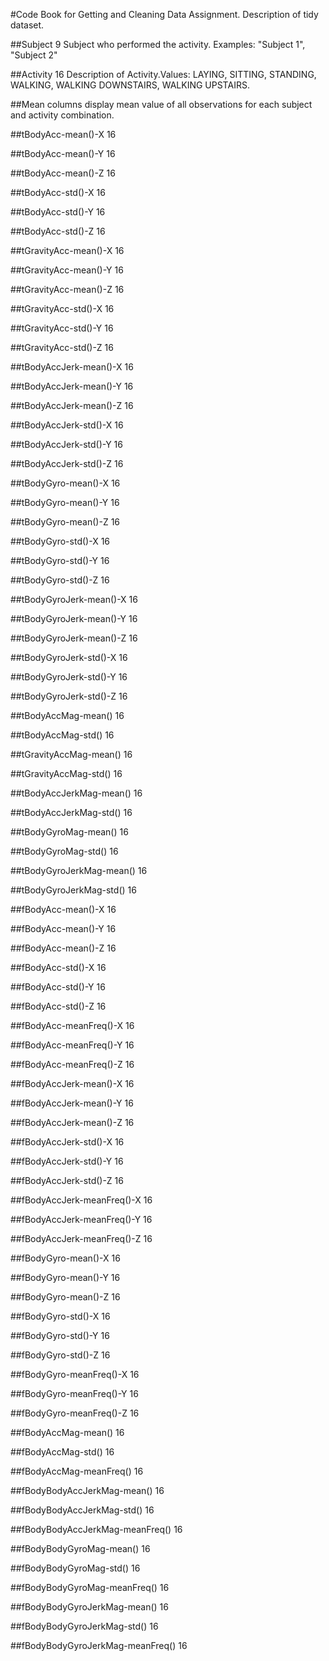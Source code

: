 #Code Book for Getting and Cleaning Data Assignment. Description of tidy dataset.


##Subject		9
   Subject who performed the activity. Examples:  "Subject 1", "Subject 2"

##Activity	16
   Description of Activity.Values: LAYING, SITTING, STANDING, WALKING, WALKING DOWNSTAIRS, WALKING UPSTAIRS.
   

##Mean columns display mean value of all observations for each subject and activity combination. 

   
##tBodyAcc-mean()-X 	16
	

##tBodyAcc-mean()-Y 	16
	

##tBodyAcc-mean()-Z 	16
	

##tBodyAcc-std()-X 	16
	

##tBodyAcc-std()-Y	16
	

##tBodyAcc-std()-Z	16
	

##tGravityAcc-mean()-X	16
	

##tGravityAcc-mean()-Y	16
	

##tGravityAcc-mean()-Z	16
	

##tGravityAcc-std()-X	16 
	

##tGravityAcc-std()-Y	16 
	

##tGravityAcc-std()-Z	16 
	

##tBodyAccJerk-mean()-X	16
	
	
##tBodyAccJerk-mean()-Y	16
	
	
##tBodyAccJerk-mean()-Z	16 
	
	
##tBodyAccJerk-std()-X 	16
	
	
##tBodyAccJerk-std()-Y 	16
	
	
##tBodyAccJerk-std()-Z 	16
	
	
##tBodyGyro-mean()-X 	16
	
	
##tBodyGyro-mean()-Y 	16
	
	
##tBodyGyro-mean()-Z	16
	
	
##tBodyGyro-std()-X 	16
	
	
##tBodyGyro-std()-Y	16
	
	
##tBodyGyro-std()-Z	16
	
	
##tBodyGyroJerk-mean()-X	16 
	
	
##tBodyGyroJerk-mean()-Y	16
	
	
##tBodyGyroJerk-mean()-Z	16 
	
	
##tBodyGyroJerk-std()-X	16
	
	
##tBodyGyroJerk-std()-Y 	16
	
	
##tBodyGyroJerk-std()-Z	16
	
	
##tBodyAccMag-mean()	16
	
	
##tBodyAccMag-std() 	16
	
	
##tGravityAccMag-mean()	16
	
	
##tGravityAccMag-std()	16
	
	
##tBodyAccJerkMag-mean()	16
	
	
##tBodyAccJerkMag-std() 	16
	
	
##tBodyGyroMag-mean() 	16
	
	
##tBodyGyroMag-std()	16
	
	
##tBodyGyroJerkMag-mean()	16
	
	
##tBodyGyroJerkMag-std() 	16
	
	
##fBodyAcc-mean()-X 	16
	
	
##fBodyAcc-mean()-Y 	16
	
	
##fBodyAcc-mean()-Z 	16
	

##fBodyAcc-std()-X	16
	

##fBodyAcc-std()-Y 	16
	
	
##fBodyAcc-std()-Z 	16
	
	
##fBodyAcc-meanFreq()-X	16
	
	
##fBodyAcc-meanFreq()-Y	16
	
	
##fBodyAcc-meanFreq()-Z	16 
	
	
##fBodyAccJerk-mean()-X	16 
	
	
##fBodyAccJerk-mean()-Y	16 
	
	
##fBodyAccJerk-mean()-Z	16 
	
	
##fBodyAccJerk-std()-X	16
	
	
##fBodyAccJerk-std()-Y	16
	
	
##fBodyAccJerk-std()-Z 	16
	
	
##fBodyAccJerk-meanFreq()-X	16 
	
	
##fBodyAccJerk-meanFreq()-Y	16
	
	
##fBodyAccJerk-meanFreq()-Z	16 
	
	
##fBodyGyro-mean()-X 	16
	
	
##fBodyGyro-mean()-Y 	16
	
	
##fBodyGyro-mean()-Z 	16
	
	
##fBodyGyro-std()-X 	16
	
	
##fBodyGyro-std()-Y 	16
	
	
##fBodyGyro-std()-Z 	16
	
	
##fBodyGyro-meanFreq()-X	16
	
	
##fBodyGyro-meanFreq()-Y 	16
	
	
##fBodyGyro-meanFreq()-Z 	16
	
	
##fBodyAccMag-mean()	16
	
	
##fBodyAccMag-std() 	16
	
	
##fBodyAccMag-meanFreq()	16
	
	
##fBodyBodyAccJerkMag-mean()	16
	
	
##fBodyBodyAccJerkMag-std() 	16
	
	
##fBodyBodyAccJerkMag-meanFreq() 	16
	
	
##fBodyBodyGyroMag-mean() 	16
	
	
##fBodyBodyGyroMag-std() 		16
	
	
##fBodyBodyGyroMag-meanFreq()	16
	
	
##fBodyBodyGyroJerkMag-mean()	16 
	
	
##fBodyBodyGyroJerkMag-std()	16
	
	
##fBodyBodyGyroJerkMag-meanFreq()	16
	






